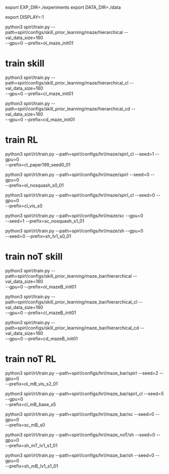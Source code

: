 

export EXP_DIR=./experiments
export DATA_DIR=./data

export DISPLAY=:1

python3 spirl/train.py --path=spirl/configs/skill_prior_learning/maze/hierarchical --val_data_size=160 \
--gpu=0 --prefix=ol_maze_init01


# train skill
python3 spirl/train.py --path=spirl/configs/skill_prior_learning/maze/hierarchical_cl --val_data_size=160 \
--gpu=0 --prefix=cl_maze_init01

python3 spirl/train.py --path=spirl/configs/skill_prior_learning/maze/hierarchical_cd --val_data_size=160 \
--gpu=0 --prefix=cd_maze_init01


# train RL
python3 spirl/rl/train.py --path=spirl/configs/hrl/maze/spirl_cl --seed=1 --gpu=0 \
--prefix=cl_paper199_seed0_01

python3 spirl/rl/train.py --path=spirl/configs/hrl/maze/spirl --seed=0 --gpu=0 \
--prefix=ol_nosquash_s0_01

python3 spirl/rl/train.py --path=spirl/configs/hrl/maze/spirl_cl --seed=0 --gpu=0 \
--prefix=cl_vis_s0

python3 spirl/rl/train.py --path=spirl/configs/hrl/maze/sc  --gpu=0 \
--seed=1 --prefix=sc_nosquash_s1_01

python3 spirl/rl/train.py --path=spirl/configs/hrl/maze/sh  --gpu=0 \
--seed=0 --prefix=sh_lv1_s0_01

# train noT skill

python3 spirl/train.py --path=spirl/configs/skill_prior_learning/maze_bar/hierarchical --val_data_size=160 \
--gpu=0 --prefix=ol_mazeB_init01

python3 spirl/train.py --path=spirl/configs/skill_prior_learning/maze_bar/hierarchical_cl --val_data_size=160 \
--gpu=0 --prefix=cl_mazeB_init01

python3 spirl/train.py --path=spirl/configs/skill_prior_learning/maze_bar/hierarchical_cd --val_data_size=160 \
--gpu=0 --prefix=cd_mazeB_init01

# train noT RL

python3 spirl/rl/train.py --path=spirl/configs/hrl/maze_bar/spirl --seed=2 --gpu=0 \
--prefix=ol_mB_vis_s2_01

python3 spirl/rl/train.py --path=spirl/configs/hrl/maze_bar/spirl_cl --seed=5 --gpu=0 \
--prefix=cl_mB_base_s5

python3 spirl/rl/train.py --path=spirl/configs/hrl/maze_bar/sc --seed=0 --gpu=0 \
--prefix=sc_mB_s0

<!-- no T -->
python3 spirl/rl/train.py --path=spirl/configs/hrl/maze_noT/sh --seed=0 --gpu=0 \
--prefix=sh_mT_lv1_s1_01

python3 spirl/rl/train.py --path=spirl/configs/hrl/maze_bar/sh --seed=0 --gpu=0 \
--prefix=sh_mB_lv1_s1_01